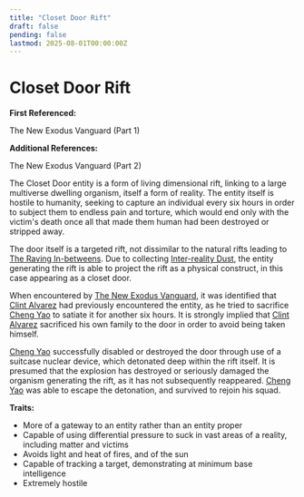 ```yaml
---
title: "Closet Door Rift"
draft: false
pending: false
lastmod: 2025-08-01T00:00:00Z
---
```


# Closet Door Rift

**First Referenced:**

The New Exodus Vanguard (Part 1)

**Additional References:**

The New Exodus Vanguard (Part 2)

The Closet Door entity is a form of living dimensional rift, linking to a large multiverse dwelling organism, itself a form of reality. The entity itself is hostile to humanity, seeking to capture an individual every six hours in order to subject them to endless pain and torture, which would end only with the victim's death once all that made them human had been destroyed or stripped away.

The door itself is a targeted rift, not dissimilar to the natural rifts leading to [The Raving In-betweens](/worlds/the-raving-in-betweens/). Due to collecting [Inter-reality Dust](/unknown/inter-reality-dust/), the entity generating the rift is able to project the rift as a physical construct, in this case appearing as a closet door.

When encountered by [The New Exodus Vanguard](/people/the-new-exodus-vanguard/), it was identified that [Clint Alvarez](/people/clint-alvarez/) had previously encountered the entity, as he tried to sacrifice [Cheng Yao](/people/cheng-yao/) to satiate it for another six hours. It is strongly implied that [Clint Alvarez](/people/clint-alvarez/) sacrificed his own family to the door in order to avoid being taken himself.

[Cheng Yao](/people/cheng-yao/) successfully disabled or destroyed the door through use of a suitcase nuclear device, which detonated deep within the rift itself. It is presumed that the explosion has destroyed or seriously damaged the organism generating the rift, as it has not subsequently reappeared. [Cheng Yao](/people/cheng-yao/) was able to escape the detonation, and survived to rejoin his squad.

**Traits:**

- More of a gateway to an entity rather than an entity proper
- Capable of using differential pressure to suck in vast areas of a reality, including matter and victims
- Avoids light and heat of fires, and of the sun
- Capable of tracking a target, demonstrating at minimum base intelligence
- Extremely hostile
